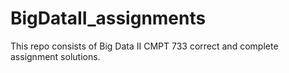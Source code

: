 # BigDataII_assignments
This repo consists of Big Data II CMPT 733 correct and complete assignment solutions.
